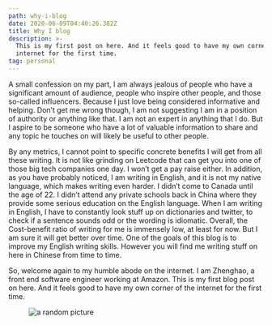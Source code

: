 ```yaml
---
path: why-i-blog
date: 2020-06-09T04:40:26.382Z
title: Why I blog
description: >-
  This is my first post on here. And it feels good to have my own corner of the
  internet for the first time.
tag: personal
---
```

A small confession on my part, I am always jealous of people who have a significant amount of audience, people who inspire other people, and those so-called influencers. Because I just love being considered informative and helping. Don’t get me wrong though, I am not suggesting I am in a position of authority or anything like that. I am not an expert in anything that I do. But I aspire to be someone who have a lot of valuable information to share and any topic he touches on will likely be useful to other people. 

By any metrics, I cannot point to specific concrete benefits I will get from all these writing. It is not like grinding on Leetcode that can get you into one of those big tech companies one day. I won’t get a pay raise either. In addition, as you have probably noticed, I am writing in English, and it is not my native language, which makes writing even harder. I didn’t  come to Canada until the age of 22. I didn’t attend any private schools back in China where they provide some serious education on the English language. When I am writing in English, I have to constantly look stuff up on dictionaries and twitter, to check if a sentence sounds odd or the wording is idiomatic. Overall, the Cost-benefit ratio of writing for me is immensely low, at least for now. But I am sure it will get better over time. One of the goals of this blog is to improve my English writing skills. However you will find me writing stuff on here in Chinese from time to time.

So, welcome again to my humble abode on the internet. I am Zhenghao, a front end software engineer working at Amazon. This is my first blog post on here. And it feels good to have my own corner of the internet for the first time.

<figure class='full-bleed'>

![a random picture](/../assets/img_1443.jpeg "a picture that I took at a RYOJI IKEADA's solo exhibition at Taipei")

</figure>
